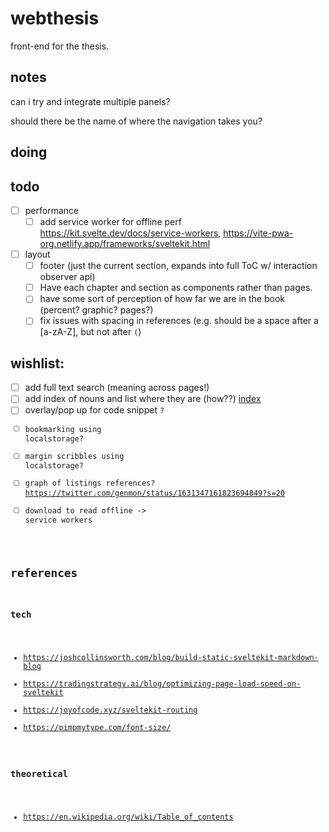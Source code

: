 # webthesis

front-end for the thesis.

## notes

can i try and integrate multiple panels?

should there be the name of where the navigation takes you?

## doing

## todo
- [ ] performance
  - [ ] add service worker for offline perf https://kit.svelte.dev/docs/service-workers, https://vite-pwa-org.netlify.app/frameworks/sveltekit.html
- [ ] layout
  - [ ] footer (just the current section, expands into full ToC w/ interaction observer api)
  - [ ] Have each chapter and section as components rather than pages.
  - [ ] have some sort of perception of how far we are in the book (percent? graphic? pages?)
  - [ ] fix issues with spacing in references (e.g. should be a space after a [a-zA-Z], but not after `(`)

## wishlist:
  - [ ] add full text search (meaning across pages!)
  - [ ] add index of nouns and list where they are (how??) [index](https://en.wikipedia.org/wiki/Index_(publishing))
  - [ ] overlay/pop up for code snippet <Code/>?
  - [ ] bookmarking using localstorage?
  - [ ] margin scribbles using localstorage?
  - [ ] graph of listings references? https://twitter.com/genmon/status/1631347161823694849?s=20
  - [ ] download to read offline -> service workers

## references

### tech

- https://joshcollinsworth.com/blog/build-static-sveltekit-markdown-blog
- https://tradingstrategy.ai/blog/optimizing-page-load-speed-on-sveltekit
- https://joyofcode.xyz/sveltekit-routing
- https://pimpmytype.com/font-size/

### theoretical

- https://en.wikipedia.org/wiki/Table_of_contents
